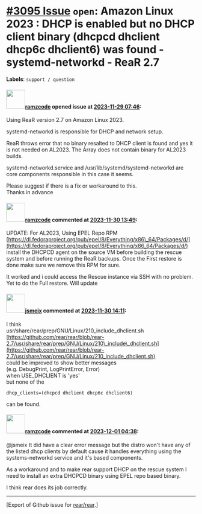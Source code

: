 [\#3095 Issue](https://github.com/rear/rear/issues/3095) `open`: Amazon Linux 2023 : DHCP is enabled but no DHCP client binary (dhcpcd dhclient dhcp6c dhclient6) was found - systemd-networkd - ReaR 2.7
=========================================================================================================================================================================================================

**Labels**: `support / question`

#### <img src="https://avatars.githubusercontent.com/u/76745955?u=f5c61d1790c8abce888534760cd418243fbf82f5&v=4" width="50">[ramzcode](https://github.com/ramzcode) opened issue at [2023-11-29 07:46](https://github.com/rear/rear/issues/3095):

Using ReaR version 2.7 on Amazon Linux 2023.

systemd-networkd is responsible for DHCP and network setup.

ReaR throws error that no binary resalted to DHCP client is found and
yes it is not needed on AL2023. The Array does not contain binary for
AL2023 builds.

systemd-networkd.service and /usr/lib/systemd/systemd-networkd are core
components responsible in this case it seems.

Please suggest if there is a fix or workaround to this.  
Thanks in advance

#### <img src="https://avatars.githubusercontent.com/u/76745955?u=f5c61d1790c8abce888534760cd418243fbf82f5&v=4" width="50">[ramzcode](https://github.com/ramzcode) commented at [2023-11-30 13:49](https://github.com/rear/rear/issues/3095#issuecomment-1833818971):

UPDATE: For AL2023, Using EPEL Repo RPM  
[https://dl.fedoraproject.org/pub/epel/8/Everything/x86\_64/Packages/d/](https://dl.fedoraproject.org/pub/epel/8/Everything/x86_64/Packages/d/)  
install the DHCPCD agent on the source VM before building the rescue
system and before running the ReaR backups. Once the First restore is
done make sure we remove this RPM for sure.

It worked and i could access the Rescue instance via SSH with no
problem. Yet to do the Full restore. Will update

#### <img src="https://avatars.githubusercontent.com/u/1788608?u=925fc54e2ce01551392622446ece427f51e2f0ce&v=4" width="50">[jsmeix](https://github.com/jsmeix) commented at [2023-11-30 14:11](https://github.com/rear/rear/issues/3095#issuecomment-1833855355):

I think  
usr/share/rear/prep/GNU/Linux/210\_include\_dhclient.sh  
[https://github.com/rear/rear/blob/rear-2.7/usr/share/rear/prep/GNU/Linux/210\_include\_dhclient.sh](https://github.com/rear/rear/blob/rear-2.7/usr/share/rear/prep/GNU/Linux/210_include_dhclient.sh)  
could be improved to show better messages  
(e.g. DebugPrint, LogPrintError, Error)  
when USE\_DHCLIENT is 'yes'  
but none of the

    dhcp_clients=(dhcpcd dhclient dhcp6c dhclient6)

can be found.

#### <img src="https://avatars.githubusercontent.com/u/76745955?u=f5c61d1790c8abce888534760cd418243fbf82f5&v=4" width="50">[ramzcode](https://github.com/ramzcode) commented at [2023-12-01 04:38](https://github.com/rear/rear/issues/3095#issuecomment-1835446196):

@jsmeix It did have a clear error message but the distro won't have any
of the listed dhcp clients by default cause it handles everything using
the systems-networkd service and it's based components.

As a workaround and to make rear support DHCP on the rescue system I
need to install an extra DHCPCD binary using EPEL repo based binary.

I think rear does its job correctly.

------------------------------------------------------------------------

\[Export of Github issue for
[rear/rear](https://github.com/rear/rear).\]
